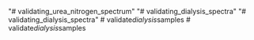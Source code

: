 "# validating_urea_nitrogen_spectrum" 
"# validating_dialysis_spectra" 
"# validating_dialysis_spectra" 
#   v a l i d a t e _ d i a l y s i s _ s a m p l e s  
 #   v a l i d a t e _ d i a l y s i s _ s a m p l e s  
 